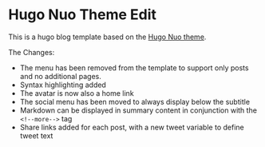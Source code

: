 Hugo Nuo Theme Edit
===================

This is a hugo blog template based on the [Hugo Nuo theme](https://github.com/laozhu/hugo-nuo).

The Changes:
* The menu has been removed from the template to support only posts and no additional pages.
* Syntax highlighting added
* The avatar is now also a home link
* The social menu has been moved to always display below the subtitle
* Markdown can be displayed in summary content in conjunction with the ```<!--more-->``` tag
* Share links added for each post, with a new tweet variable to define tweet text
